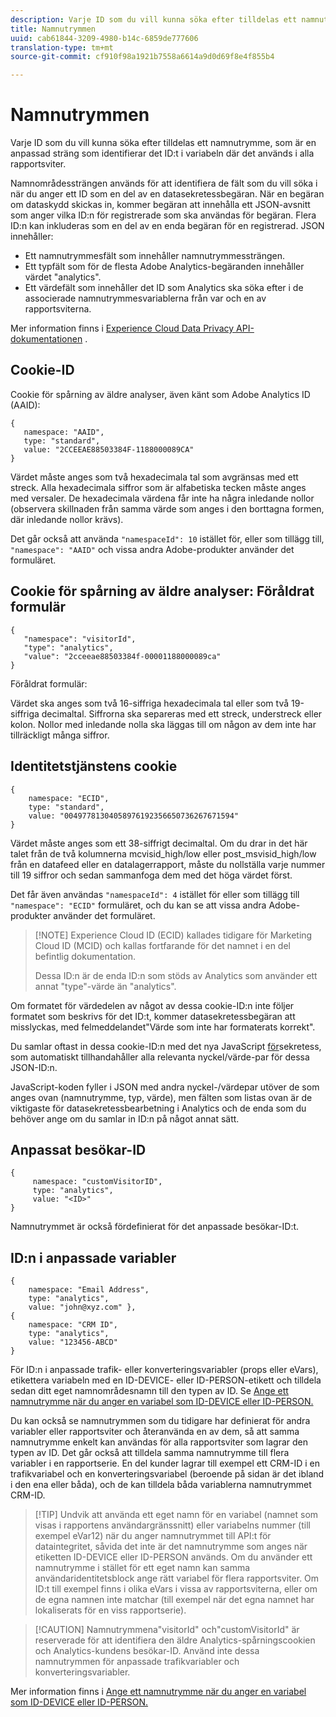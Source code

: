 ```yaml
---
description: Varje ID som du vill kunna söka efter tilldelas ett namnutrymme, som är en anpassad sträng som identifierar det ID:t i variabeln där det används i alla rapportsviter.
title: Namnutrymmen
uuid: cab61844-3209-4980-b14c-6859de777606
translation-type: tm+mt
source-git-commit: cf910f98a1921b7558a6614a9d0d69f8e4f855b4

---
```



# Namnutrymmen

Varje ID som du vill kunna söka efter tilldelas ett namnutrymme, som är en anpassad sträng som identifierar det ID:t i variabeln där det används i alla rapportsviter.

Namnområdessträngen används för att identifiera de fält som du vill söka i när du anger ett ID som en del av en datasekretessbegäran. När en begäran om dataskydd skickas in, kommer begäran att innehålla ett JSON-avsnitt som anger vilka ID:n för registrerade som ska användas för begäran. Flera ID:n kan inkluderas som en del av en enda begäran för en registrerad. JSON innehåller:

* Ett namnutrymmesfält som innehåller namnutrymmessträngen.
* Ett typfält som för de flesta Adobe Analytics-begäranden innehåller värdet &quot;analytics&quot;.
* Ett värdefält som innehåller det ID som Analytics ska söka efter i de associerade namnutrymmesvariablerna från var och en av rapportsviterna.

Mer information finns i [Experience Cloud Data Privacy API-dokumentationen](https://www.adobe.io/apis/experienceplatform/gdpr/docs/alldocs.html#!api-specification/markdown/narrative/technical_overview/privacy_service_overview/privacy_service_overview.md) .

## Cookie-ID

Cookie för spårning av äldre analyser, även känt som Adobe Analytics ID (AAID):

```
{
   namespace: "AAID",
   type: "standard",
   value: "2CCEEAE88503384F-1188000089CA"
}
```

Värdet måste anges som två hexadecimala tal som avgränsas med ett streck. Alla hexadecimala siffror som är alfabetiska tecken måste anges med versaler. De hexadecimala värdena får inte ha några inledande nollor (observera skillnaden från samma värde som anges i den borttagna formen, där inledande nollor krävs).

Det går också att använda `"namespaceId": 10` istället för, eller som tillägg till, `"namespace": "AAID"` och vissa andra Adobe-produkter använder det formuläret.

## Cookie för spårning av äldre analyser: Föråldrat formulär

```
{
   "namespace": "visitorId",
   "type": "analytics",
   "value": "2cceeae88503384f-00001188000089ca"
}
```

Föråldrat formulär:

Värdet ska anges som två 16-siffriga hexadecimala tal eller som två 19-siffriga decimaltal. Siffrorna ska separeras med ett streck, understreck eller kolon. Nollor med inledande nolla ska läggas till om någon av dem inte har tillräckligt många siffror.

## Identitetstjänstens cookie

```
{
    namespace: "ECID",
    type: "standard",
    value: "00497781304058976192356650736267671594"
}
```

Värdet måste anges som ett 38-siffrigt decimaltal. Om du drar in det här talet från de två kolumnerna mcvisid\_high/low eller post\_msvisid\_high/low från en datafeed eller en datalagerrapport, måste du nollställa varje nummer till 19 siffror och sedan sammanfoga dem med det höga värdet först.

Det får även användas `"namespaceId": 4` istället för eller som tillägg till `"namespace": "ECID"` formuläret, och du kan se att vissa andra Adobe-produkter använder det formuläret.

> [!NOTE] Experience Cloud ID (ECID) kallades tidigare för Marketing Cloud ID (MCID) och kallas fortfarande för det namnet i en del befintlig dokumentation.
>
>Dessa ID:n är de enda ID:n som stöds av Analytics som använder ett annat &quot;type&quot;-värde än &quot;analytics&quot;.

Om formatet för värdedelen av något av dessa cookie-ID:n inte följer formatet som beskrivs för det ID:t, kommer datasekretessbegäran att misslyckas, med felmeddelandet&quot;Värde som inte har formaterats korrekt&quot;.

Du samlar oftast in dessa cookie-ID:n med det nya JavaScript [för](https://www.adobe.io/apis/cloudplatform/gdpr/services/allservices.htm)sekretess, som automatiskt tillhandahåller alla relevanta nyckel/värde-par för dessa JSON-ID:n.

JavaScript-koden fyller i JSON med andra nyckel-/värdepar utöver de som anges ovan (namnutrymme, typ, värde), men fälten som listas ovan är de viktigaste för datasekretessbearbetning i Analytics och de enda som du behöver ange om du samlar in ID:n på något annat sätt.

## Anpassat besökar-ID

```
{
     namespace: "customVisitorID",
     type: "analytics",
     value: "<ID>"
}
```

Namnutrymmet är också fördefinierat för det anpassade besökar-ID:t.

## ID:n i anpassade variabler

```
{
    namespace: "Email Address",
    type: "analytics", 
    value: "john@xyz.com" }, 
{
    namespace: "CRM ID", 
    type: "analytics", 
    value: "123456-ABCD" 
}
```

För ID:n i anpassade trafik- eller konverteringsvariabler (props eller eVars), etikettera variabeln med en ID-DEVICE- eller ID-PERSON-etikett och tilldela sedan ditt eget namnområdesnamn till den typen av ID. Se [Ange ett namnutrymme när du anger en variabel som ID-DEVICE eller ID-PERSON.](gdpr-labels.md)

Du kan också se namnutrymmen som du tidigare har definierat för andra variabler eller rapportsviter och återanvända en av dem, så att samma namnutrymme enkelt kan användas för alla rapportsviter som lagrar den typen av ID. Det går också att tilldela samma namnutrymme till flera variabler i en rapportserie. En del kunder lagrar till exempel ett CRM-ID i en trafikvariabel och en konverteringsvariabel (beroende på sidan är det ibland i den ena eller båda), och de kan tilldela båda variablerna namnutrymmet CRM-ID.

> [!TIP] Undvik att använda ett eget namn för en variabel (namnet som visas i rapportens användargränssnitt) eller variabelns nummer (till exempel eVar12) när du anger namnutrymmet till API:t för dataintegritet, såvida det inte är det namnutrymme som anges när etiketten ID-DEVICE eller ID-PERSON används. Om du använder ett namnutrymme i stället för ett eget namn kan samma användaridentitetsblock ange rätt variabel för flera rapportsviter. Om ID:t till exempel finns i olika eVars i vissa av rapportsviterna, eller om de egna namnen inte matchar (till exempel när det egna namnet har lokaliserats för en viss rapportserie).

> [!CAUTION] Namnutrymmena&quot;visitorId&quot; och&quot;customVisitorId&quot; är reserverade för att identifiera den äldre Analytics-spårningscookien och Analytics-kundens besökar-ID. Använd inte dessa namnutrymmen för anpassade trafikvariabler och konverteringsvariabler.

Mer information finns i [Ange ett namnutrymme när du anger en variabel som ID-DEVICE eller ID-PERSON.](/help/admin/c-data-governance/gdpr-labels.md)
